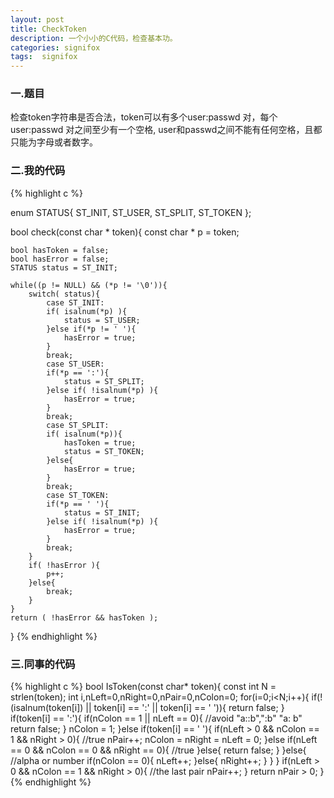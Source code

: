 ```yaml
---
layout: post
title: CheckToken
description: 一个小小的C代码，检查基本功。
categories: signifox
tags:  signifox 
---
```



### 一.题目
检查token字符串是否合法，token可以有多个user:passwd 对，每个user:passwd 对之间至少有一个空格, user和passwd之间不能有任何空格，且都只能为字母或者数字。

### 二.我的代码
{% highlight c %}

enum STATUS{
    ST_INIT,
    ST_USER,
    ST_SPLIT,
    ST_TOKEN
};

bool check(const char * token){
    const char * p = token;

    bool hasToken = false; 
    bool hasError = false;
    STATUS status = ST_INIT;

    while((p != NULL) && (*p != '\0')){
        switch( status){
            case ST_INIT:
            if( isalnum(*p) ){
                status = ST_USER;
            }else if(*p != ' '){
                hasError = true;
            }
            break;
            case ST_USER:
            if(*p == ':'){
                status = ST_SPLIT;
            }else if( !isalnum(*p) ){
                hasError = true;
            }
            break;
            case ST_SPLIT:
            if( isalnum(*p)){
                hasToken = true;
                status = ST_TOKEN;
            }else{
                hasError = true;
            }
            break;
            case ST_TOKEN:
            if(*p == ' '){
                status = ST_INIT;
            }else if( !isalnum(*p) ){
                hasError = true;
            }
            break;
        }
        if( !hasError ){
            p++;
        }else{
            break;
        }
    } 
    return ( !hasError && hasToken );
}
{% endhighlight %}

### 三.同事的代码
{% highlight c %}
bool IsToken(const char* token){
    const int N = strlen(token);
    int i,nLeft=0,nRight=0,nPair=0,nColon=0;
    for(i=0;i<N;i++){
        if(!(isalnum(token[i]) || token[i] == ':' || token[i] == ' ')){
            return false;
        }
        if(token[i] == ':'){
            if(nColon == 1 || nLeft == 0){ //avoid "a::b",":b" "a: b"
                return false;
            }
            nColon = 1;
        }else if(token[i] == ' '){
            if(nLeft > 0 && nColon == 1 && nRight > 0){ //true
                nPair++;
                nColon = nRight = nLeft = 0;
            }else if(nLeft == 0 && nColon == 0 && nRight == 0){ //true
            }else{
                return false;
            }
        }else{ //alpha or number
            if(nColon == 0){
                nLeft++;
            }else{
                nRight++;
            }
        }
    }
    if(nLeft > 0 && nColon == 1 && nRight > 0){ //the last pair
        nPair++;
    }
    return nPair > 0;
}
{% endhighlight %}

